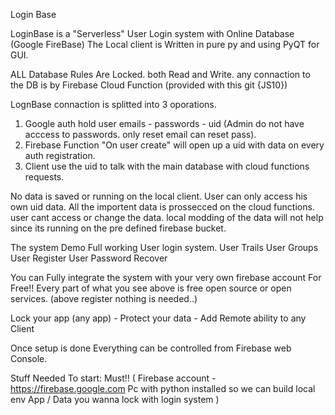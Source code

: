 Login Base

LoginBase is a "Serverless" User Login system with Online Database (Google FireBase)
The Local client is Written in pure py and using PyQT for GUI.

ALL Database Rules Are Locked. both Read and Write.
any connaction to the DB is by Firebase Cloud Function (provided with this git {JS10})

LognBase connaction is splitted into 3 oporations.
1) Google auth hold user emails - passwords - uid  (Admin do not have acccess to passwords. only reset email can reset pass).
2) Firebase Function "On user create" will open up a uid with data on every auth registration.
3) Client use the uid to talk with the main database with cloud functions requests.

No data is saved or running on the local client.
User can only access his own uid data.
All the importent data is prossecced on the cloud functions. user cant access or change the data. local modding of the data will not help since its running on the pre defined firebase bucket.


The system Demo Full working User login system.
User Trails
User Groups
User Register
User Password Recover

You can Fully integrate the system with your very own firebase account For Free!!
Every part of what you see above is free open source or open services. (above register nothing is needed..)

Lock your app (any app) - Protect your data - Add Remote ability to any Client

Once setup is done Everything can be controlled from Firebase web Console.

Stuff Needed To start:
Must!!
(
  Firebase account - https://firebase.google.com
  Pc with python installed so we can build local env
  App / Data you wanna lock with login system
)

